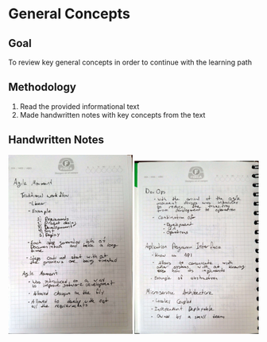# General Concepts
## Goal 
To review key general concepts in order to continue with the learning path 
## Methodology 
1. Read the provided informational text
2. Made handwritten notes with key concepts from the text
## Handwritten Notes 
<p align="center">
  <img style = "width:250px" src="imgs/hw_notes_1.jpg">
  <img style = "width:250px" src="imgs/hw_notes_2.jpg">
</p>
